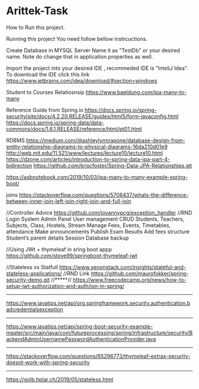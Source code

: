 # Arittek-Task
How to Run this project.

Running this project You need follow bellow instrcuctions.

Create Database in MYSQL Server 
Name it as "TestDb" or your desired name. Note do change that in application.properties as well.

Import the project into your desired IDE , recommeded IDE is "InteliJ Idea".
To download the IDE click this link https://www.jetbrains.com/idea/download/#section=windows

Student to Courses Relatiosnsip
https://www.baeldung.com/jpa-many-to-many

Reference Guide from Spring.io
https://docs.spring.io/spring-security/site/docs/4.2.20.RELEASE/guides/html5/form-javaconfig.html
https://docs.spring.io/spring-data/data-commons/docs/1.6.1.RELEASE/reference/html/pt01.html

RDBMS 
https://medium.com/@ashleylynnrapone/database-design-from-entity-relationship-diagrams-to-physical-diagrams-16da210d01e9
http://web.mit.edu/11.521/www/lectures/lecture10/lecture10.html
https://dzone.com/articles/introduction-to-spring-data-jpa-part-4-bidirection
https://github.com/kriscfoster/Spring-Data-JPA-Relationships.git



https://asbnotebook.com/2019/10/03/jpa-many-to-many-example-spring-boot/


joins 
https://stackoverflow.com/questions/5706437/whats-the-difference-between-inner-join-left-join-right-join-and-full-join

//Controller Advice
https://github.com/jovannypcg/exception_handler
//RND
Login System
Admin Panel
User management
CRUD Students, Teachers, Subjects, Class, Hostels, Stream
Manage Fees, Events, Timetables, attendance
Make announcements
Publish Exam Results
Add fees structure
Student’s parent details
Session
Database backup

//Using JWt + thymeleaf in sring boot appp 
https://github.com/stove99/springboot-thymeleaf-jwt


//Stateless vs Statfull
https://www.xenonstack.com/insights/stateful-and-stateless-applications/
//RND Link
https://github.com/maurofokker/spring-security-demo.git
//*****//
https://www.freecodecamp.org/news/how-to-setup-jwt-authorization-and-auth/ion-in-spring/
************
https://www.javatips.net/api/org.springframework.security.authentication.badcredentialsexception
************
https://www.javatips.net/api/spring-boot-security-example-master/src/main/java/com/futureprocessing/spring/infrastructure/security/BackendAdminUsernamePasswordAuthenticationProvider.java
***********
https://stackoverflow.com/questions/65296773/thymeleaf-extras-security-doesnt-work-with-spring-security
*********************
https://golb.hplar.ch/2019/05/stateless.html

